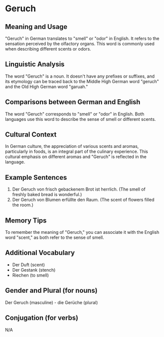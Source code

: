 # Geruch
## Meaning and Usage
"Geruch" in German translates to "smell" or "odor" in English. It refers to the sensation perceived by the olfactory organs. This word is commonly used when describing different scents or odors.

## Linguistic Analysis
The word "Geruch" is a noun. It doesn't have any prefixes or suffixes, and its etymology can be traced back to the Middle High German word "geruch" and the Old High German word "garuah."

## Comparisons between German and English
The word "Geruch" corresponds to "smell" or "odor" in English. Both languages use this word to describe the sense of smell or different scents.

## Cultural Context
In German culture, the appreciation of various scents and aromas, particularly in foods, is an integral part of the culinary experience. This cultural emphasis on different aromas and "Geruch" is reflected in the language.

## Example Sentences
1. Der Geruch von frisch gebackenem Brot ist herrlich. (The smell of freshly baked bread is wonderful.)
2. Der Geruch von Blumen erfüllte den Raum. (The scent of flowers filled the room.)

## Memory Tips
To remember the meaning of "Geruch," you can associate it with the English word "scent," as both refer to the sense of smell.

## Additional Vocabulary
- Der Duft (scent)
- Der Gestank (stench)
- Riechen (to smell)

## Gender and Plural (for nouns)
Der Geruch (masculine) - die Gerüche (plural)

## Conjugation (for verbs)
N/A